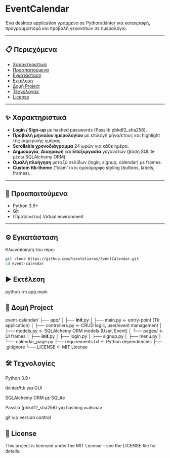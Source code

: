 # EventCalendar

Ένα desktop application γραμμένο σε Python/​tkinter για καταγραφή, προγραμματισμό και προβολή γεγονότων σε ημερολόγιο.

---

## 📋 Περιεχόμενα

- [Χαρακτηριστικά](#-χαρακτηριστικά)  
- [Προαπαιτούμενα](#-προαπαιτούμενα)  
- [Εγκατάσταση](#-εγκατάσταση)  
- [Εκτέλεση](#-εκτέλεση)  
- [Δομή Project](#-δομή-project)  
- [Τεχνολογίες](#-τεχνολογίες)  
- [License](#license)  

---

## ✨ Χαρακτηριστικά

- **Login / Sign-up** με hashed passwords (Passlib pbkdf2_sha256).  
- **Προβολή μηνιαίου ημερολογίου** με επιλογή μήνα/έτους και highlight της σημερινής ημέρας.  
- **Scrollable χρονοδιάγραμμα** 24 ωρών για κάθε ημέρα.  
- **Δημιουργία**, **Διαγραφή** και **Επεξεργασία** γεγονότων (βάση SQLite μέσω SQLAlchemy ORM).  
- **Ομαλή πλοήγηση** μεταξύ σελίδων (login, signup, calendar) με frames.  
- **Custom ttk-theme** (“clam”) και ομοιόμορφο styling (buttons, labels, frames).

---

## 🚀 Προαπαιτούμενα

 - Python 3.9+
- Git  
- (Προτείνεται) Virtual environment  

---

## ⚙️ Εγκατάσταση

   Κλωνοποίηση του repo:  
   ```bash
   git clone https://github.com/tsentelieros/EventCalendar.git
   cd event-calendar
   ```

## ▶️ Εκτέλεση
   python -m app.main


## 📂 Δομή Project

event-calendar/
├── app/
│   ├── __init__.py
│   ├── main.py            ← entry-point (Tk application)
│   ├── controllers.py     ← CRUD logic, user/event management
│   ├── models.py          ← SQLAlchemy ORM models (User, Event)
│   └── pages/             ← UI frames
│       ├── __init__.py
│       ├── login.py
│       ├── signup.py
│       ├── menu.py
│       └── calendar_page.py
├── requirements.txt       ← Python dependencies
├── .gitignore
└── LICENSE                ← MIT License


## 🛠 Τεχνολογίες

Python 3.9+

tkinter/ttk για GUI

SQLAlchemy ORM με SQLite

Passlib (pbkdf2_sha256) για hashing κωδικών

git για version control


## 📝 License

This project is licensed under the MIT License – see the LICENSE file for details.
